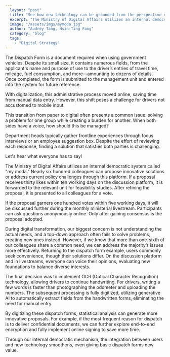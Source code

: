 ```yaml
---
  layout: "post"
  title: "See how new technology can be grounded from the perspective of dispatch orders"
  excerpt: "The Ministry of Digital Affairs utilizes an internal democratic system called \"my moda.\" Nearly six hundred colleagues can propose innovative solutions or address current policy challenges through this platform."
  image: "/assets/imgs/mymoda.jpg"
  author: "Audrey Tang, Hsin-Ting Fang"
  category: "blog"
  tags: 
    - "Digital Strategy"
---
```



The Dispatch Form is a document required when using government vehicles. Despite its small size, it contains numerous fields, from the applicant's name and purpose of use to the driver’s entries of travel time, mileage, fuel consumption, and more—amounting to dozens of details. Once completed, the form is submitted to the management unit and entered into the system for future reference.

With digitalization, this administrative process moved online, saving time from manual data entry. However, this shift poses a challenge for drivers not accustomed to mobile input.

This transition from paper to digital often presents a common issue: solving a problem for one group while creating a burden for another. When both sides have a voice, how should this be managed?

Department heads typically gather frontline experiences through focus interviews or an employee suggestion box. Despite the effort of reviewing each response, finding a solution that satisfies both parties is challenging.

Let's hear what everyone has to say!

The Ministry of Digital Affairs utilizes an internal democratic system called "my moda." Nearly six hundred colleagues can propose innovative solutions or address current policy challenges through this platform. If a proposal receives thirty likes within ten working days on the discussion platform, it is forwarded to the relevant unit for feasibility studies. After refining the proposal, it is presented to all colleagues for a vote.

If the proposal garners one hundred votes within five working days, it will be discussed further during the monthly ministerial livestream. Participants can ask questions anonymously online. Only after gaining consensus is the proposal adopted.

During digital transformation, our biggest concern is not understanding the actual needs, and a top-down approach often fails to solve problems, creating new ones instead. However, if we know that more than one-sixth of our colleagues share a common need, we can address the majority’s issues more effectively.
Returning to the dispatch form example, users commonly seek convenience, though their solutions differ. On the discussion platform and in livestreams, everyone can voice their opinions, evaluating new foundations to balance diverse interests.

The final decision was to implement OCR (Optical Character Recognition) technology, allowing drivers to continue handwriting. For drivers, writing a few words is faster than photographing the odometer and uploading the numbers. The subsequent processing is fully digitized, utilizing generative AI to automatically extract fields from the handwritten forms, eliminating the need for manual entry.

By digitizing these dispatch forms, statistical analysis can generate more innovative proposals. For example, if the most frequent reason for dispatch is to deliver confidential documents, we can further explore end-to-end encryption and fully implement online signing to save more time.

Through our internal democratic mechanism, the integration between users and new technology smoothens, even giving basic dispatch forms new value.
